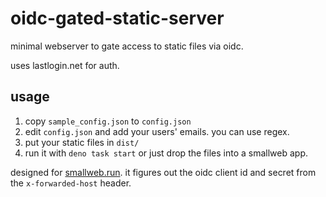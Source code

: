 # oidc-gated-static-server

minimal webserver to gate access to static files via oidc.

uses lastlogin.net for auth.

## usage

1. copy `sample_config.json` to `config.json`
2. edit `config.json` and add your users' emails. you can use regex.
3. put your static files in `dist/`
4. run it with `deno task start` or just drop the files into a smallweb app.

designed for [smallweb.run](https://smallweb.run). it figures out the oidc client id and secret from the `x-forwarded-host` header.
